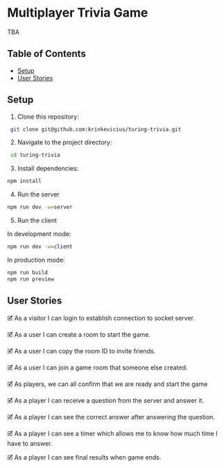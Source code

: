 # Multiplayer Trivia Game

TBA

## Table of Contents

- [Setup](#setup)
- [User Stories](#user-stories)

## Setup

1. Clone this repository:

```sh
 git clone git@github.com:krinkevicius/turing-trivia.git
```

2. Navigate to the project directory:

```sh
 cd turing-trivia
```

3. Install dependencies:

```sh
npm install
```

4. Run the server

```sh
npm run dev -w=server
```

5. Run the client

In development mode:

```sh
npm run dev -w=client
```

In production mode:

```sh
npm run build
npm run preview
```

## User Stories

🗹 As a visitor I can login to establish connection to socket server.

🗹 As a user I can create a room to start the game.

🗹 As a user I can copy the room ID to invite friends.

🗹 As a user I can join a game room that someone else created.

🗹 As players, we can all confirm that we are ready and start the game

🗹 As a player I can receive a question from the server and answer it.

🗹 As a player I can see the correct answer after answering the question.

🗹 As a player I can see a timer which allows me to know how much time I have to answer.

🗹 As a player I can see final results when game ends.
